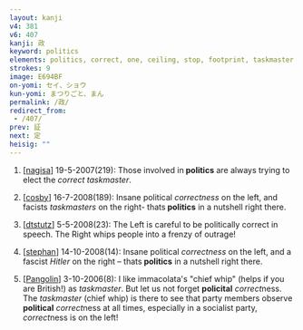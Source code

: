 ```yaml
---
layout: kanji
v4: 381
v6: 407
kanji: 政
keyword: politics
elements: politics, correct, one, ceiling, stop, footprint, taskmaster
strokes: 9
image: E694BF
on-yomi: セイ、ショウ
kun-yomi: まつりごと、まん
permalink: /政/
redirect_from:
 - /407/
prev: 証
next: 定
heisig: ""
---
```


1) [<a href="http://kanji.koohii.com/profile/nagisa">nagisa</a>] 19-5-2007(219): Those involved in<strong> politics</strong> are always trying to elect the <em>correct</em> <em>taskmaster</em>.

2) [<a href="http://kanji.koohii.com/profile/cosby">cosby</a>] 16-7-2008(189): Insane political <em>correctness</em> on the left, and facists <em>taskmasters</em> on the right- thats<strong> politics</strong> in a nutshell right there.

3) [<a href="http://kanji.koohii.com/profile/dtstutz">dtstutz</a>] 5-5-2008(23): The Left is careful to be politically correct in speech. The Right whips people into a frenzy of outrage!

4) [<a href="http://kanji.koohii.com/profile/stephan">stephan</a>] 14-10-2008(14): Insane political <em>correctness</em> on the left, and a fascist <em>Hitler</em> on the right – thats<strong> politics</strong> in a nutshell right there.

5) [<a href="http://kanji.koohii.com/profile/Pangolin">Pangolin</a>] 3-10-2006(8): I like immacolata&#039;s &quot;chief whip&quot; (helps if you are British!) as <em>taskmaster</em>. But let us not forget <strong>policital</strong> <em>correct</em>ness. The <em>taskmaster</em> (chief whip) is there to see that party members observe <strong>political</strong> <em>correct</em>ness at all times, especially in a socialist party, <em>correct</em>ness is on the left!


